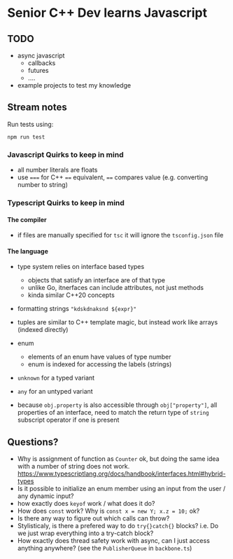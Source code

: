 # Senior C++ Dev learns Javascript

## TODO

- async javascript
  - callbacks
  - futures
  - ....
- example projects to test my knowledge

## Stream notes

Run tests using:
```
npm run test
```

### Javascript Quirks to keep in mind

- all number literals are floats
- use `===` for C++ `==` equivalent, `==` compares value (e.g. converting number to string)

### Typescript Quirks to keep in mind

#### The compiler 

- if files are manually specified for `tsc` it will ignore the `tsconfig.json` file

#### The language

- type system relies on interface based types
  - objects that satisfy an interface are of that type
  - unlike Go, itnerfaces can include attributes, not just methods
  - kinda similar C++20 concepts
- formatting strings `"kdskdnaksnd ${expr}"`
- tuples are similar to C++ template magic, but instead work like arrays (indexed directly)
- enum
  - elements of an enum have values of type number
  - enum is indexed for accessing the labels (strings)

- `unknown` for a typed variant
- `any` for an untyped variant

- because `obj.property` is also accessible through `obj["property"]`, all properties of an interface, need to match the return type of `string` subscript operator if one is present

## Questions?

- Why is assignment of function as `Counter` ok, but doing the same idea with a number of string does not work. https://www.typescriptlang.org/docs/handbook/interfaces.html#hybrid-types
- Is it possible to initialize an enum member using an input from the user / any dynamic input?
- how exactly does `keyof` work / what does it do?
- How does `const` work? Why is `const x = new Y; x.z = 10;` ok?
- Is there any way to figure out which calls can throw?
- Stylisticaly, is there a prefered way to do `try{}catch{}` blocks? i.e. Do we just wrap everything into a try-catch block?
- How exactly does thread safety work with async, can I just access anything anywhere? (see the `PublisherQueue` in `backbone.ts`)
